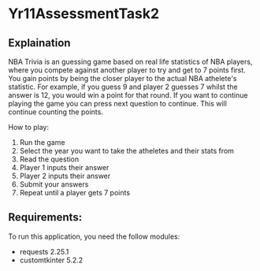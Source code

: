# Yr11AssessmentTask2

## Explaination
NBA Trivia is an guessing game based on real life statistics of NBA players, where you compete against another player to try and get to 7 points first. You gain points by being the closer player to the actual NBA athelete's statistic. For example, if you guess 9 and player 2 guesses 7 whilst the answer is 12, you would win a point for that round. If you want to continue playing the game you can press next question to continue. This will continue counting the points.

How to play:
1. Run the game
2. Select the year you want to take the atheletes and their stats from
3. Read the question
4. Player 1 inputs their answer
5. Player 2 inputs their answer
6. Submit your answers
7. Repeat until a player gets 7 points

## Requirements:
To run this application, you need the follow modules:
- requests 2.25.1
- customtkinter 5.2.2
